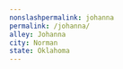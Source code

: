 ```yaml
---
﻿nonslashpermalink: johanna
permalink: /johanna/
alley: Johanna
city: Norman
state: Oklahoma
---
```

